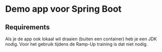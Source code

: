 # Demo app voor Spring Boot

## Requirements
Als je de app ook lokaal wil draaien (buiten een container) heb je een JDK nodig. Voor het gebruik tijdens de Ramp-Up training is dat niet nodig. 